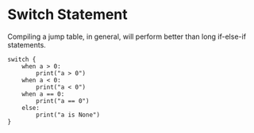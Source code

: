 # Switch Statement

Compiling a jump table, in general, will perform better than long if-else-if statements.

```valkyrie
switch {
    when a > 0:
        print("a > 0")
    when a < 0:
        print("a < 0")
    when a == 0:
        print("a == 0")
    else:
        print("a is None")
}
```

